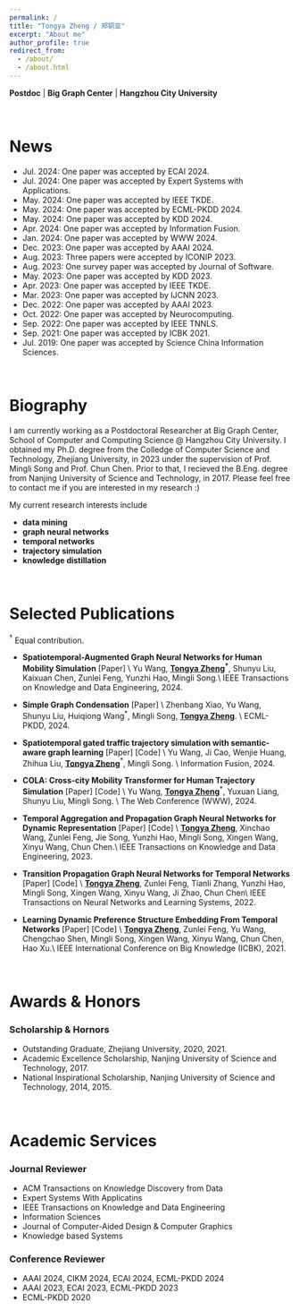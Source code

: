 ```yaml
---
permalink: /
title: "Tongya Zheng / 郑铜亚"
excerpt: "About me"
author_profile: true
redirect_from: 
  - /about/
  - /about.html
---
```


**Postdoc** \| **Big Graph Center** \| **Hangzhou City University**

<br>

News
======
- Jul. 2024: One paper was accepted by <a href="https://www.ecai2024.eu/programme/accepted-papers" target="_blank" style="text-decoration: none">ECAI 2024</a>.
- Jul. 2024: One paper was accepted by <a href="https://doi.org/10.1016/j.eswa.2024.124691" target="_blank" style="text-decoration: none">Expert Systems with Applications</a>.
- May. 2024: One paper was accepted by <a href="https://ieeexplore.ieee.org/xpl/RecentIssue.jsp?punumber=69" target="_blank" style="text-decoration: none">IEEE TKDE</a>.
- May. 2024: One paper was accepted by <a href="https://ecmlpkdd.org/2024/" target="_blank" style="text-decoration: none">ECML-PKDD 2024</a>.
- May. 2024: One paper was accepted by <a href="https://kdd2024.kdd.org/" target="_blank" style="text-decoration: none">KDD 2024</a>.
- Apr. 2024: One paper was accepted by <a href="https://www.sciencedirect.com/science/article/pii/S156625352400182" target="_blank" style="text-decoration: none">Information Fusion</a>.
- Jan. 2024: One paper was accepted by <a href="https://www2024.thewebconf.org/" target="_blank" style="text-decoration: none">WWW 2024</a>.
- Dec. 2023: One paper was accepted by <a href="https://aaai.org/aaai-conference/" target="_blank" style="text-decoration: none">AAAI 2024</a>.
- Aug. 2023: Three papers were accepted by <a href="http://iconip2023.org/" target="_blank" style="text-decoration: none">ICONIP 2023</a>.
- Aug. 2023: One survey paper was accepted by <a href="https://www.jos.org.cn/josen/article/abstract/mi007" target="_blank" style="text-decoration: none">Journal of Software</a>.
- May. 2023: One paper was accepted by <a href="https://dl.acm.org/doi/abs/10.1145/3580305.3599388" target="_blank" style="text-decoration: none">KDD 2023</a>.
- Apr. 2023: One paper was accepted by <a href="https://ieeexplore.ieee.org/abstract/document/10094005" target="_blank" style="text-decoration: none">IEEE TKDE</a>.
- Mar. 2023: One paper was accepted by <a href="https://ieeexplore.ieee.org/abstract/document/10191131" target="_blank" style="text-decoration: none">IJCNN 2023</a>.
- Dec. 2022: One paper was accepted by <a href="https://ojs.aaai.org/index.php/AAAI/article/view/26370" target="_blank" style="text-decoration: none">AAAI 2023</a>.
- Oct. 2022: One paper was accepted by <a href="https://www.sciencedirect.com/science/article/pii/S0925231222009961" target="_blank" style="text-decoration: none">Neurocomputing</a>.
- Sep. 2022: One paper was accepted by <a href="https://ieeexplore.ieee.org/abstract/document/9955364" target="_blank" style="text-decoration: none">IEEE TNNLS</a>.
- Sep. 2021: One paper was accepted by <a href="https://ieeexplore.ieee.org/abstract/document/9667681" target="_blank" style="text-decoration: none">ICBK 2021</a>.
- Jul. 2019: One paper was accepted by <a href="https://link.springer.com/article/10.1007/s11432-018-9834-8" target="_blank" style="text-decoration: none">Science China Information Sciences</a>.

<br>


Biography
======

I am currently working as a Postdoctoral Researcher at <a href="http://biggraph.hzcu.edu.cn/col/col8923/index.html" target="_blank" style="text-decoration: none">Big Graph Center</a>, School of Computer and Computing Science @ <a href="http://english.hzcu.edu.cn/" target="_blank" style="text-decoration: none">Hangzhou City University</a>. I obtained my Ph.D. degree from the Colledge of Computer Science and Technology, <a href="https://www.zju.edu.cn/english/" target="_blank" style="text-decoration: none">Zhejiang University</a>, in 2023 under the supervision of Prof. <a href="https://person.zju.edu.cn/en/msong" target="_blank" style="text-decoration: none">Mingli Song</a> and Prof. <a href="https://person.zju.edu.cn/en/0082004" target="_blank" style="text-decoration: none">Chun Chen</a>. Prior to that, I recieved the B.Eng. degree from <a href="https://english.njust.edu.cn/" target="_blank" style="text-decoration: none">Nanjing University of Science and Technology</a>, in 2017. Please feel free to contact me if you are interested in my research :)

My current research interests include 
- **data mining**
- **graph neural networks**
- **temporal networks**
- **trajectory simulation**
- **knowledge distillation**

<br>

Selected Publications
======

$^\dagger$ Equal contribution.

- **Spatiotemporal-Augmented Graph Neural Networks for Human Mobility Simulation** <a href="https://arxiv.org/abs/2306.09381" target="_blank" style="text-decoration: none">\[Paper\]</a> \\
  Yu Wang, **<u>Tongya Zheng</u>$^*$**, Shunyu Liu, Kaixuan Chen, Zunlei Feng, Yunzhi Hao, Mingli Song.\\
  IEEE Transactions on Knowledge and Data Engineering, 2024.

- **Simple Graph Condensation** <a href="https://arxiv.org/abs/2403.14951" target="_blank" style="text-decoration: none">\[Paper\]</a> \\
  Zhenbang Xiao, Yu Wang, Shunyu Liu, Huiqiong Wang$^*$, Mingli Song, **<u>Tongya Zheng</u>**. \\
  ECML-PKDD, 2024.

- **Spatiotemporal gated traffic trajectory simulation with semantic-aware graph learning** <a href="https://www.sciencedirect.com/science/article/pii/S1566253524001829" target="_blank" style="text-decoration: none">\[Paper\]</a> <a href="https://github.com/Star607/STEGA" target="_blank" style="text-decoration: none">\[Code\]</a> \\
  Yu Wang, Ji Cao, Wenjie Huang, Zhihua Liu, **<u>Tongya Zheng</u>**$^*$, Mingli Song. \\
  Information Fusion, 2024.
  
- **COLA: Cross-city Mobility Transformer for Human Trajectory Simulation** <a href="https://dl.acm.org/doi/abs/10.1145/3589334.3645469" target="_blank" style="text-decoration: none">\[Paper\]</a> <a href="https://github.com/Star607/Cross-city-Mobility-Transformer" target="_blank" style="text-decoration: none">\[Code\]</a> \\
  Yu Wang, **<u>Tongya Zheng</u>**$^*$, Yuxuan Liang, Shunyu Liu, Mingli Song. \\
  The Web Conference (WWW), 2024.

- **Temporal Aggregation and Propagation Graph Neural Networks for Dynamic Representation** <a href="https://ieeexplore.ieee.org/abstract/document/10094005" target="_blank" style="text-decoration: none">\[Paper\]</a> <a href="https://github.com/doujiang-zheng/TAP-GNN" target="_blank" style="text-decoration: none">\[Code\]</a> \\
  **<u>Tongya Zheng</u>**, Xinchao Wang, Zunlei Feng, Jie Song, Yunzhi Hao, Mingli Song, Xingen Wang, Xinyu Wang, Chun Chen.\\
  IEEE Transactions on Knowledge and Data Engineering, 2023.

- **Transition Propagation Graph Neural Networks for Temporal Networks** <a href="https://ieeexplore.ieee.org/abstract/document/9955364" target="_blank" style="text-decoration: none">\[Paper\]</a> <a href="https://github.com/doujiang-zheng/TIP-GNN" target="_blank" style="text-decoration: none">\[Code\]</a> \\
  **<u>Tongya Zheng</u>**, Zunlei Feng, Tianli Zhang, Yunzhi Hao, Mingli Song, Xingen Wang, Xinyu Wang, Ji Zhao, Chun Chen\\
  IEEE Transactions on Neural Networks and Learning Systems, 2022.

- **Learning Dynamic Preference Structure Embedding From Temporal Networks** <a href="https://ieeexplore.ieee.org/abstract/document/9667681" target="_blank" style="text-decoration: none">\[Paper\]</a> <a href="https://github.com/doujiang-zheng/Dynamic-Preference-Structure" target="_blank" style="text-decoration: none">\[Code\]</a> \\
  **<u>Tongya Zheng</u>**, Zunlei Feng, Yu Wang, Chengchao Shen, Mingli Song, Xingen Wang, Xinyu Wang, Chun Chen, Hao Xu.\\
  IEEE International Conference on Big Knowledge (ICBK), 2021.

<br>

Awards & Honors
======

### Scholarship & Hornors
  - Outstanding Graduate, Zhejiang University, 2020, 2021.
  - Academic Excellence Scholarship, Nanjing University of Science and Technology, 2017.
  - National Inspirational Scholarship, Nanjing University of Science and Technology, 2014, 2015.

<br>

Academic Services
======


### Journal Reviewer
  - ACM Transactions on Knowledge Discovery from Data
  - Expert Systems With Applicatins
  - IEEE Transactions on Knowledge and Data Engineering
  - Information Sciences
  - Journal of Computer-Aided Design & Computer Graphics
  - Knowledge based Systems

### Conference Reviewer
  - AAAI 2024, CIKM 2024, ECAI 2024, ECML-PKDD 2024
  - AAAI 2023, ECAI 2023, ECML-PKDD 2023
  - ECML-PKDD 2020
